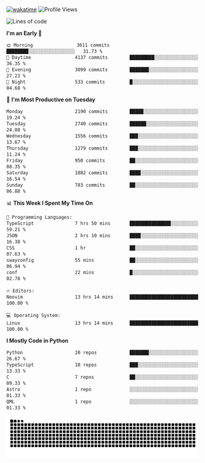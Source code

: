 [![wakatime](https://wakatime.com/badge/user/b920b284-3cde-4cd4-b72e-f7f22d050b16.svg)](https://wakatime.com/@b920b284-3cde-4cd4-b72e-f7f22d050b16)
![Profile Views](http://img.shields.io/badge/Profile%20Views-4586-blue)
<!--START_SECTION:waka-->
![Lines of code](https://img.shields.io/badge/From%20Hello%20World%20I%27ve%20Written-11.1%20million%20lines%20of%20code-blue)

**I'm an Early 🐤** 

```text
🌞 Morning                3611 commits        ████████░░░░░░░░░░░░░░░░░   31.73 % 
🌆 Daytime                4137 commits        █████████░░░░░░░░░░░░░░░░   36.35 % 
🌃 Evening                3099 commits        ███████░░░░░░░░░░░░░░░░░░   27.23 % 
🌙 Night                  533 commits         █░░░░░░░░░░░░░░░░░░░░░░░░   04.68 % 
```
📅 **I'm Most Productive on Tuesday** 

```text
Monday                   2190 commits        █████░░░░░░░░░░░░░░░░░░░░   19.24 % 
Tuesday                  2740 commits        ██████░░░░░░░░░░░░░░░░░░░   24.08 % 
Wednesday                1556 commits        ███░░░░░░░░░░░░░░░░░░░░░░   13.67 % 
Thursday                 1279 commits        ███░░░░░░░░░░░░░░░░░░░░░░   11.24 % 
Friday                   950 commits         ██░░░░░░░░░░░░░░░░░░░░░░░   08.35 % 
Saturday                 1882 commits        ████░░░░░░░░░░░░░░░░░░░░░   16.54 % 
Sunday                   783 commits         ██░░░░░░░░░░░░░░░░░░░░░░░   06.88 % 
```


📊 **This Week I Spent My Time On** 

```text
💬 Programming Languages: 
TypeScript               7 hrs 50 mins       ███████████████░░░░░░░░░░   59.21 % 
JSON                     2 hrs 10 mins       ████░░░░░░░░░░░░░░░░░░░░░   16.38 % 
CSS                      1 hr                ██░░░░░░░░░░░░░░░░░░░░░░░   07.63 % 
swayconfig               55 mins             ██░░░░░░░░░░░░░░░░░░░░░░░   06.94 % 
conf                     22 mins             █░░░░░░░░░░░░░░░░░░░░░░░░   02.78 % 

🔥 Editors: 
Neovim                   13 hrs 14 mins      █████████████████████████   100.00 % 

💻 Operating System: 
Linux                    13 hrs 14 mins      █████████████████████████   100.00 % 
```

**I Mostly Code in Python** 

```text
Python                   20 repos            ███████░░░░░░░░░░░░░░░░░░   26.67 % 
TypeScript               10 repos            ███░░░░░░░░░░░░░░░░░░░░░░   13.33 % 
C                        7 repos             ██░░░░░░░░░░░░░░░░░░░░░░░   09.33 % 
Astro                    1 repo              ░░░░░░░░░░░░░░░░░░░░░░░░░   01.33 % 
QML                      1 repo              ░░░░░░░░░░░░░░░░░░░░░░░░░   01.33 % 
```




<!--END_SECTION:waka-->
![Snake animation](https://raw.githubusercontent.com/timmypidashev/timmypidashev/main/commits.svg)
